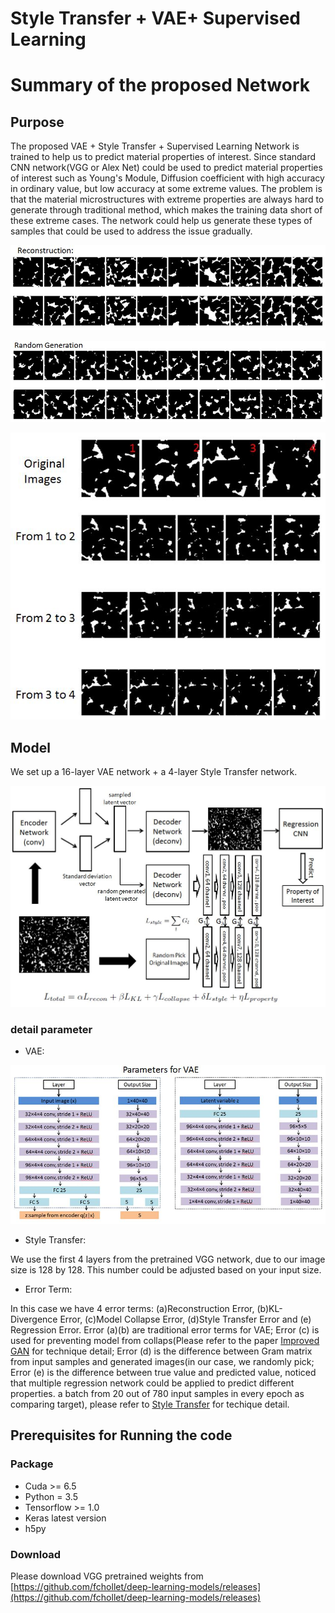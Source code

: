 # Style Transfer + VAE+ Supervised Learning
# Summary of the proposed Network
## Purpose
The proposed VAE + Style Transfer + Supervised Learning Network is trained to help us to predict material properties of interest. Since standard CNN network(VGG or Alex Net) could be used to predict material properties of interest such as Young's Module, Diffusion coefficient with high accuracy in ordinary value, but low accuracy at some extreme values. The problem is that the material microstructures with extreme properties are always hard to generate through traditional method, which makes the training data short of these extreme cases. The network could help us generate these types of samples that could be used to address the issue gradually. 

![](images/Recon.JPG)

![](images/Random.JPG)

![](images/Change.JPG)

## Model
We set up a 16-layer VAE network + a 4-layer Style Transfer network.

![](images/Model.JPG)

### detail parameter
- VAE:

![](images/VAE.JPG)

- Style Transfer: 

We use the first 4 layers from the pretrained VGG network, due to our image size is 128 by 128.
This number could be adjusted based on your input size.

- Error Term:

In this case we have 4 error terms: (a)Reconstruction Error, (b)KL-Divergence Error, (c)Model Collapse Error, (d)Style Transfer Error and (e) Regression Error.
Error (a)(b) are traditional error terms for VAE; Error (c) is used for preventing model from collaps(Please refer to the paper [Improved GAN](https://arxiv.org/abs/1606.03498)
for technique detail; Error (d) is the difference between Gram matrix from input samples and generated images(in our case, we randomly pick; Error (e) is the difference between true value and predicted value, noticed that multiple regression network could be applied to predict different properties.
a batch from 20 out of 780 input samples in every epoch as comparing target), please refer to [Style Transfer](http://www.cv-foundation.org/openaccess/content_cvpr_2016/html/Gatys_Image_Style_Transfer_CVPR_2016_paper.html)
for techique detail.

## Prerequisites for Running the code
### Package
- Cuda >= 6.5
- Python = 3.5
- Tensorflow >= 1.0
- Keras latest version
- h5py

### Download
Please download VGG pretrained weights from [https://github.com/fchollet/deep-learning-models/releases](https://github.com/fchollet/deep-learning-models/releases)

